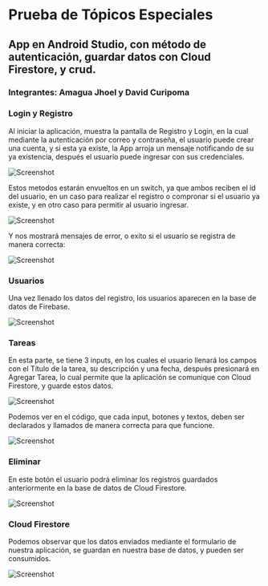 # Prueba de Tópicos Especiales
## App en Android Studio, con método de autenticación, guardar datos con Cloud Firestore, y crud.
### Integrantes: Amagua Jhoel y David Curipoma

### Login y Registro
Al iniciar la aplicación, muestra la pantalla de Registro y Login, en la cual mediante la autenticación 
por correo y contraseña, el usuario puede crear una cuenta, y si esta ya existe, la App arroja un mensaje 
notificando de su ya existencia, después el usuario puede ingresar con sus credenciales.

![Screenshot](interfazLogin.JPG)

Estos metodos estarán envueltos en un switch, ya que ambos reciben el id del usuario, en un caso para 
realizar el registro o compronar si el usuario ya existe, y en otro caso para permitir al usuario ingresar.

![Screenshot](codigoLogin.JPG)

Y nos mostrará mensajes de error, o exito si el usuario se registra de manera correcta:

![Screenshot](cuentaregistrada.png)

### Usuarios
Una vez llenado los datos del registro, los usuarios aparecen en la base de datos de Firebase.

![Screenshot](usuariosFirebase.JPG)

### Tareas
En esta parte, se tiene 3 inputs, en los cuales el usuario llenará los campos con el Título de la tarea, 
su descripción y una fecha, después presionará en Agregar Tarea, lo cual permite que la aplicación se comunique 
con Cloud Firestore, y guarde estos datos.

![Screenshot](interfazAgenda.JPG)

Podemos ver en el código, que cada input, botones y textos, deben ser declarados y llamados de manera correcta para que funcione.

![Screenshot](codigoAgenda.JPG)

### Eliminar
En este botón el usuario podrá eliminar los registros guardados anteriormente en la base de datos de Cloud Firestore.

![Screenshot](eliminacion.png)

### Cloud Firestore
Podemos observar que los datos enviados mediante el formulario de nuestra aplicación, se guardan en nuestra 
base de datos, y pueden ser consumidos.

![Screenshot](tareasFirebase.JPG)
